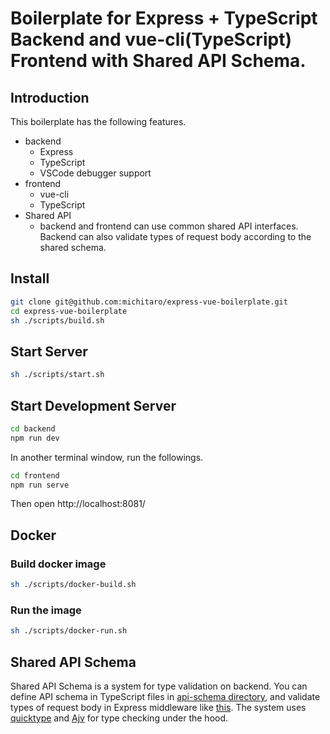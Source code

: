 # Boilerplate for Express + TypeScript Backend and vue-cli(TypeScript) Frontend with Shared API Schema.

## Introduction
This boilerplate has the following features.
* backend
  * Express
  * TypeScript
  * VSCode debugger support
* frontend
  * vue-cli
  * TypeScript
* Shared API
  * backend and frontend can use common shared API interfaces. Backend can also validate types of request body according to the shared schema.

## Install
```sh
git clone git@github.com:michitaro/express-vue-boilerplate.git
cd express-vue-boilerplate
sh ./scripts/build.sh
```

## Start Server
```sh
sh ./scripts/start.sh
```

## Start Development Server
```sh
cd backend
npm run dev
```
In another terminal window, run the followings.
```sh
cd frontend
npm run serve
```
Then open http://localhost:8081/

## Docker
### Build docker image
```sh
sh ./scripts/docker-build.sh
```
### Run the image
```sh
sh ./scripts/docker-run.sh
```

## Shared API Schema
Shared API Schema is a system for type validation on backend. You can define API schema in TypeScript files in [api-schema directory](https://github.com/michitaro/express-vue-boilerplate/tree/master/shared/api-schema), and validate types of request body in Express middleware like [this](https://github.com/michitaro/express-vue-boilerplate/blob/master/backend/src/routes.ts#L12). The system uses [quicktype](https://quicktype.io) and [Ajv](https://ajv.js.org) for type checking under the hood.
